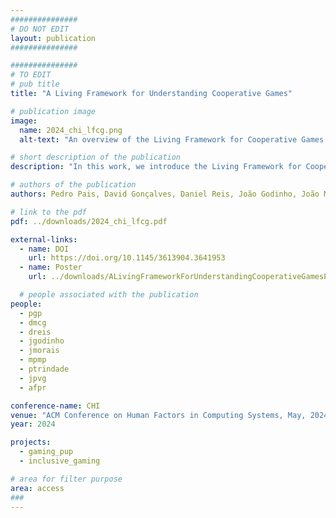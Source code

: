 ```yaml
---
###############
# DO NOT EDIT
layout: publication
###############

###############
# TO EDIT
# pub title
title: "A Living Framework for Understanding Cooperative Games"

# publication image
image:
  name: 2024_chi_lfcg.png
  alt-text: "An overview of the Living Framework for Cooperative Games. Play Structures, with its subcategories: Progression Structure, Goal Structure, Group Formation; Player Context, with its subcategories: Representation Type, Representation Selection, Representation Progress, Representation Relations, Game World, and Player Viewpoint; Forms of Cooperation, with its subcategories: Arrangement, Synchronicity, Communication By Design, and Means of Communication; And Cooperative Design Patterns, with its subcategories: Play Structures and Player Context (part of the first two categories), Dependencies, Action Relations, Asymmetries, Affecting Others and Resource Sharing." # provide a short description for the image #a11y

# short description of the publication
description: "In this work, we introduce the Living Framework for Cooperative Games (LFCG), a framework derived from a multi-step systematic analysis of 129 cooperative games with contributions of eleven researchers. We describe how LFCG can be used as a tool for analyses and ideation, and as a shared language for describing a game’s design. LFCG is published as a web application to facilitate use and appropriation. It supports the creation, dissemination and aggregation of game reports and specifications; and enables stakeholders to extend and publish custom versions. Lastly, we discuss using a research-driven approach for formalising game structures and the advantages of community contributions for consolidation and reach."

# authors of the publication
authors: Pedro Pais, David Gonçalves, Daniel Reis, João Godinho, João Morais, Manuel Piçarra, Pedro Trindade, Dmitry Alexandrovsky, Kathrin Gerling, João Guerreiro, André Rodrigues

# link to the pdf
pdf: ../downloads/2024_chi_lfcg.pdf

external-links:
  - name: DOI
    url: https://doi.org/10.1145/3613904.3641953
  - name: Poster
    url: ../downloads/ALivingFrameworkForUnderstandingCooperativeGamesPoster.pdf

  # people associated with the publication
people:
  - pgp
  - dmcg
  - dreis
  - jgodinho
  - jmorais
  - mpmp
  - ptrindade
  - jpvg
  - afpr

conference-name: CHI
venue: "ACM Conference on Human Factors in Computing Systems, May, 2024"
year: 2024

projects:
  - gaming_pup
  - inclusive_gaming

# area for filter purpose
area: access
###
---
```

